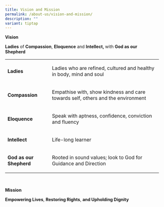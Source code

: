 ```yaml
---
title: Vision and Mission
permalink: /about-us/vision-and-mission/
description: ""
variant: tiptap
---
```

<p><strong>Vision&nbsp;</strong></p><p><strong>Ladies</strong>&nbsp;of <strong>Compassion</strong>, <strong>Eloquence</strong> and <strong>Intellect,&nbsp;</strong>with <strong>God as our Shepherd&nbsp;</strong></p><table><tbody><tr><td rowspan="1" colspan="1"><p><strong>Ladies</strong></p></td><td rowspan="1" colspan="1"><p>Ladies who are refined, cultured and healthy in body, mind and soul</p></td></tr><tr><td rowspan="1" colspan="1"><p><strong>Compassion</strong></p></td><td rowspan="1" colspan="1"><p>Empathise with, show kindness and care towards self, others and the environment</p></td></tr><tr><td rowspan="1" colspan="1"><p><strong>Eloquence</strong></p></td><td rowspan="1" colspan="1"><p>Speak with aptness, confidence, conviction and fluency</p></td></tr><tr><td rowspan="1" colspan="1"><p><strong>Intellect</strong></p></td><td rowspan="1" colspan="1"><p>Life-long learner</p></td></tr><tr><td rowspan="1" colspan="1"><p><strong>God as our Shepherd</strong></p></td><td rowspan="1" colspan="1"><p>Rooted in sound values; look to God for Guidance and Direction</p></td></tr></tbody></table><p>&nbsp;</p><p><strong>Mission</strong></p><p><strong>Empowering&nbsp;Lives</strong>, <strong>Restoring Rights</strong>, <strong>and Upholding Dignity</strong></p>